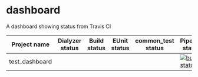 # dashboard
A dashboard showing status from Travis CI

| Project name   | Dialyzer status | Build status | EUnit status | common_test status |Pipeline status | Coverage | Comments | Last Updated |
|----------------|-----------------|--------------|--------------|--------------------|----------------|----------|----------|--------------|
| test_dashboard |                 |              |              |                    |[![build status](https://travis-ci.org/NAR/test_dashboard.svg?branch=master)](https://travis-ci.org/NAR/test_dashboard) | | | |

